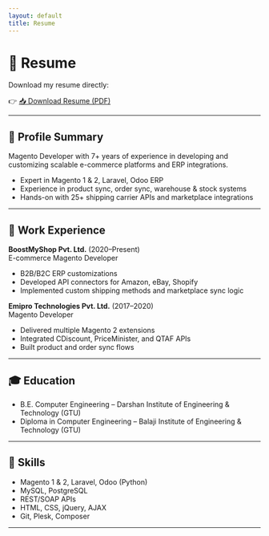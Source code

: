 ```yaml
---
layout: default
title: Resume
---
```


# 📄 Resume

Download my resume directly:

👉 [📥 Download Resume (PDF)](resume.pdf)

---

## 🔧 Profile Summary

Magento Developer with 7+ years of experience in developing and customizing scalable e-commerce platforms and ERP integrations.

- Expert in Magento 1 & 2, Laravel, Odoo ERP
- Experience in product sync, order sync, warehouse & stock systems
- Hands-on with 25+ shipping carrier APIs and marketplace integrations

---

## 💼 Work Experience

**BoostMyShop Pvt. Ltd.** (2020–Present)  
E-commerce Magento Developer  
- B2B/B2C ERP customizations  
- Developed API connectors for Amazon, eBay, Shopify  
- Implemented custom shipping methods and marketplace sync logic

**Emipro Technologies Pvt. Ltd.** (2017–2020)  
Magento Developer  
- Delivered multiple Magento 2 extensions  
- Integrated CDiscount, PriceMinister, and QTAF APIs  
- Built product and order sync flows

---

## 🎓 Education

- B.E. Computer Engineering – Darshan Institute of Engineering & Technology (GTU)
- Diploma in Computer Engineering – Balaji Institute of Engineering & Technology (GTU)

---

## 🧠 Skills

- Magento 1 & 2, Laravel, Odoo (Python)
- MySQL, PostgreSQL
- REST/SOAP APIs
- HTML, CSS, jQuery, AJAX
- Git, Plesk, Composer

---

